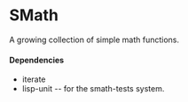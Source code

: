# SMath

A growing collection of simple math functions.

#### Dependencies

* iterate
* lisp-unit -- for the smath-tests system.